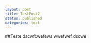 ```yaml
---
layout: post
title: TestPost2
status: published
categories: test
---
```

##Teste
dscwfcwefews
wwefwef
dscwe